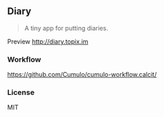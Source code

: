 
Diary
------

> A tiny app for putting diaries.

Preview http://diary.topix.im

### Workflow

https://github.com/Cumulo/cumulo-workflow.calcit/

### License

MIT
